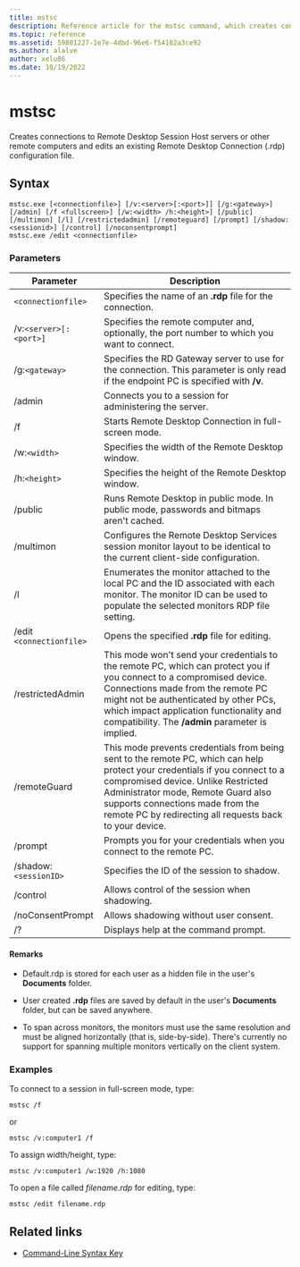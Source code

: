 ```yaml
---
title: mstsc
description: Reference article for the mstsc command, which creates connections to Remote Desktop Session Host servers or other remote computers and edits an existing Remote Desktop Connection (.rdp) configuration file
ms.topic: reference
ms.assetid: 59801227-1e7e-4dbd-96e6-f54102a3ce92
ms.author: alalve
author: xelu86
ms.date: 10/19/2022
---
```


# mstsc



Creates connections to Remote Desktop Session Host servers or other remote computers and edits an existing Remote Desktop Connection (.rdp) configuration file.

## Syntax

```
mstsc.exe [<connectionfile>] [/v:<server>[:<port>]] [/g:<gateway>] [/admin] [/f <fullscreen>] [/w:<width> /h:<height>] [/public] [/multimon] [/l] [/restrictedadmin] [/remoteguard] [/prompt] [/shadow:<sessionid>] [/control] [/noconsentprompt]
mstsc.exe /edit <connectionfile> 
```

### Parameters

| Parameter | Description |
| --------- | ------------|
| `<connectionfile>` | Specifies the name of an **.rdp** file for the connection. |
| /v:`<server>[:<port>]` | Specifies the remote computer and, optionally, the port number to which you want to connect. |
| /g:`<gateway>`|Specifies the RD Gateway server to use for the connection. This parameter is only read if the endpoint PC is specified with **/v**.|
| /admin | Connects you to a session for administering the server. |
| /f | Starts Remote Desktop Connection in full-screen mode. |
| /w:`<width>` | Specifies the width of the Remote Desktop window. |
| /h:`<height>` | Specifies the height of the Remote Desktop window. |
| /public | Runs Remote Desktop in public mode. In public mode, passwords and bitmaps aren't cached. |
|/multimon|Configures the Remote Desktop Services session monitor layout to be identical to the current client-side configuration.|
|/l|Enumerates the monitor attached to the local PC and the ID associated with each monitor. The monitor ID can be used to populate the selected monitors RDP file setting.|
| /edit `<connectionfile>` | Opens the specified **.rdp** file for editing. |
|/restrictedAdmin|This mode won't send your credentials to the remote PC, which can protect you if you connect to a compromised device. Connections made from the remote PC might not be authenticated by other PCs, which impact application functionality and compatibility. The **/admin** parameter is implied.|
|/remoteGuard| This mode prevents credentials from being sent to the remote PC, which can help protect your credentials if you connect to a compromised device. Unlike Restricted Administrator mode, Remote Guard also supports connections made from the remote PC by redirecting all requests back to your device. |
|/prompt|Prompts you for your credentials when you connect to the remote PC.|
|/shadow:`<sessionID>`|Specifies the ID of the session to shadow.|
|/control|Allows control of the session when shadowing.|
|/noConsentPrompt|Allows shadowing without user consent.|
| /? | Displays help at the command prompt. |

#### Remarks

- Default.rdp is stored for each user as a hidden file in the user's **Documents** folder.

- User created **.rdp** files are saved by default in the user's **Documents** folder, but can be saved anywhere.

- To span across monitors, the monitors must use the same resolution and must be aligned horizontally (that is, side-by-side). There's currently no support for spanning multiple monitors vertically on the client system.

### Examples

To connect to a session in full-screen mode, type:

```
mstsc /f
```
or
```
mstsc /v:computer1 /f
```
To assign width/height, type:

```
mstsc /v:computer1 /w:1920 /h:1080
```
To open a file called *filename.rdp* for editing, type:

```
mstsc /edit filename.rdp
```

## Related links

- [Command-Line Syntax Key](command-line-syntax-key.md)
